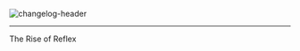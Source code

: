 ![changelog-header](https://github.com/user-attachments/assets/b55b8511-3d55-47e8-bd11-5714b163d6aa)

---

The Rise of Reflex
